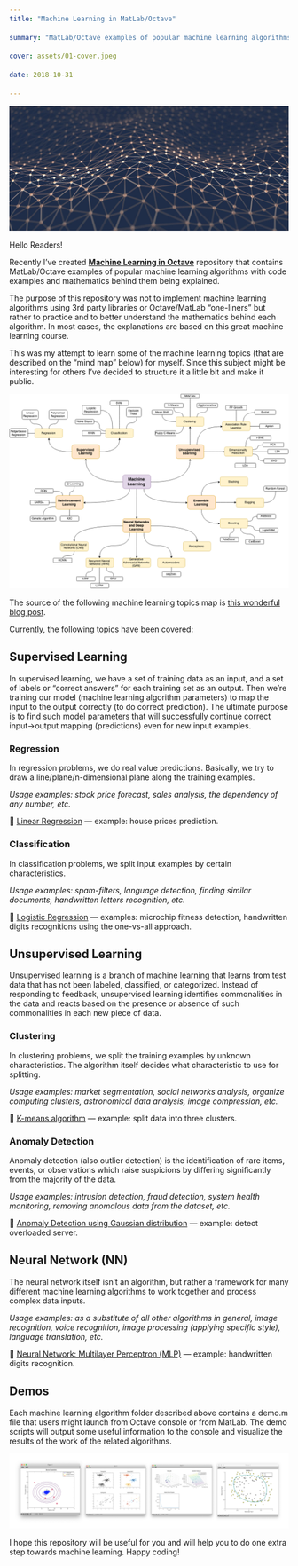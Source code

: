 ```yaml
---
title: "Machine Learning in MatLab/Octave"

summary: "MatLab/Octave examples of popular machine learning algorithms with code examples and mathematics being explained"

cover: assets/01-cover.jpeg

date: 2018-10-31

---
```


![Machine Learning in MatLab/Octave](assets/01-cover.jpeg)

Hello Readers!

Recently I’ve created **[Machine Learning in Octave](https://github.com/trekhleb/machine-learning-octave)** repository that contains MatLab/Octave examples of popular machine learning algorithms with code examples and mathematics behind them being explained.

The purpose of this repository was not to implement machine learning algorithms using 3rd party libraries or Octave/MatLab “one-liners” but rather to practice and to better understand the mathematics behind each algorithm. In most cases, the explanations are based on this great machine learning course.

This was my attempt to learn some of the machine learning topics (that are described on the “mind map” below) for myself. Since this subject might be interesting for others I’ve decided to structure it a little bit and make it public.

![machine learning](assets/02.png)

The source of the following machine learning topics map is [this wonderful blog post](https://vas3k.ru/blog/machine_learning/).

Currently, the following topics have been covered:

## Supervised Learning

In supervised learning, we have a set of training data as an input, and a set of labels or “correct answers” for each training set as an output. Then we’re training our model (machine learning algorithm parameters) to map the input to the output correctly (to do correct prediction). The ultimate purpose is to find such model parameters that will successfully continue correct input→output mapping (predictions) even for new input examples.

### Regression

In regression problems, we do real value predictions. Basically, we try to draw a line/plane/n-dimensional plane along the training examples.

_Usage examples: stock price forecast, sales analysis, the dependency of any number, etc._

🤖 [Linear Regression](https://github.com/trekhleb/machine-learning-octave/blob/master/linear-regression)  —  example: house prices prediction.

### Classification

In classification problems, we split input examples by certain characteristics.

_Usage examples: spam-filters, language detection, finding similar documents, handwritten letters recognition, etc._

🤖 [Logistic Regression](https://github.com/trekhleb/machine-learning-octave/blob/master/logistic-regression) — examples: microchip fitness detection, handwritten digits recognitions using the one-vs-all approach.

## Unsupervised Learning

Unsupervised learning is a branch of machine learning that learns from test data that has not been labeled, classified, or categorized. Instead of responding to feedback, unsupervised learning identifies commonalities in the data and reacts based on the presence or absence of such commonalities in each new piece of data.

### Clustering

In clustering problems, we split the training examples by unknown characteristics. The algorithm itself decides what characteristic to use for splitting.

_Usage examples: market segmentation, social networks analysis, organize computing clusters, astronomical data analysis, image compression, etc._

🤖 [K-means algorithm](https://github.com/trekhleb/machine-learning-octave/blob/master/k-means) — example: split data into three clusters.

### Anomaly Detection

Anomaly detection (also outlier detection) is the identification of rare items, events, or observations which raise suspicions by differing significantly from the majority of the data.

_Usage examples: intrusion detection, fraud detection, system health monitoring, removing anomalous data from the dataset, etc._

🤖 [Anomaly Detection using Gaussian distribution](https://github.com/trekhleb/machine-learning-octave/blob/master/anomaly-detection) — example: detect overloaded server.

## Neural Network (NN)

The neural network itself isn’t an algorithm, but rather a framework for many different machine learning algorithms to work together and process complex data inputs.

_Usage examples: as a substitute of all other algorithms in general, image recognition, voice recognition, image processing (applying specific style), language translation, etc._

🤖 [Neural Network: Multilayer Perceptron (MLP)](https://github.com/trekhleb/machine-learning-octave/blob/master/neural-network) — example: handwritten digits recognition.

## Demos

Each machine learning algorithm folder described above contains a demo.m file that users might launch from Octave console or from MatLab. The demo scripts will output some useful information to the console and visualize the results of the work of the related algorithms.

![](assets/0.png)

I hope this repository will be useful for you and will help you to do one extra step towards machine learning. Happy coding!
